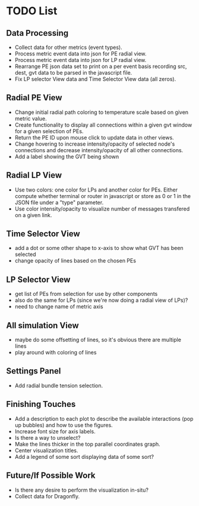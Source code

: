 # TODO List

## Data Processing
* Collect data for other metrics (event types).
* Process metric event data into json for PE radial view.
* Process metric event data into json for LP radial view.
* Rearrange PE json data set to print on a per event basis recording src, dest, gvt data to be parsed in the javascript file.
* Fix LP selector View data and Time Selector View data (all zeros).

## Radial PE View
* Change initial radial path coloring to temperature scale based on given metric value.
* Create functionality to display all connections within a given gvt window for a given selection of PEs.
* Return the PE ID upon mouse click to update data in other views.
* Change hovering to increase intensity/opacity of selected node's connections and decrease intensity/opacity of all other connections.
* Add a label showing the GVT being shown

## Radial LP View
* Use two colors: one color for LPs and another color for PEs. Either compute whether terminal or router in javascript or store as 0 or 1 in the JSON file under a "type" parameter.
* Use color intensity/opacity to visualize number of messages transfered on a given link.

## Time Selector View
* add a dot or some other shape to x-axis to show what GVT has been selected
* change opacity of lines based on the chosen PEs

## LP Selector View
* get list of PEs from selection for use by other components
* also do the same for LPs (since we're now doing a radial view of LPs)?
* need to change name of metric axis

## All simulation View
* maybe do some offsetting of lines, so it's obvious there are multiple lines
* play around with coloring of lines

## Settings Panel
* Add radial bundle tension selection.

## Finishing Touches
* Add a description to each plot to describe the available interactions (pop up bubbles) and how to use the figures.
* Increase font size for axis labels.
* Is there a way to unselect?
* Make the lines thicker in the top parallel coordinates graph.
* Center visualization titles.
* Add a legend of some sort displaying data of some sort?

## Future/If Possible Work
* Is there any desire to perform the visualization in-situ?
* Collect data for Dragonfly.
